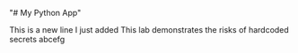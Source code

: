 "# My Python App"

This is a new line I just added
This lab demonstrates the risks of hardcoded secrets
abcefg
